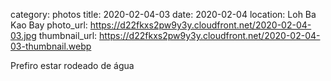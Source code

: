 category: photos 
title: 2020-02-04-03
date: 2020-02-04
location: Loh Ba Kao Bay
photo_url: https://d22fkxs2pw9y3y.cloudfront.net/2020-02-04-03.jpg
thumbnail_url: https://d22fkxs2pw9y3y.cloudfront.net/2020-02-04-03-thumbnail.webp

Prefiro estar rodeado de água 